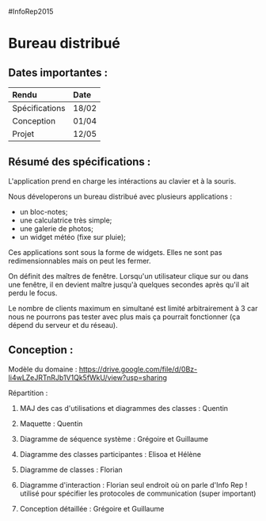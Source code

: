 #InfoRep2015

Bureau distribué
======================
Dates importantes :
----------------------
|Rendu|Date|
|:---|:--|
|Spécifications|18/02|
|Conception|01/04|
|Projet|12/05|

Résumé des spécifications :
------------------------------
L'application prend en charge les intéractions au clavier et à la souris.

Nous déveloperons un bureau distribué avec plusieurs applications : 
- un bloc-notes;
- une calculatrice très simple;
- une galerie de photos;
- un widget météo (fixe sur pluie);

Ces applications sont sous la forme de widgets. Elles ne sont pas redimensionnables mais on peut les fermer. 

On définit des maîtres de fenêtre. Lorsqu'un utilisateur clique sur ou dans une fenêtre, il en devient maître jusqu'à quelques secondes après qu'il ait perdu le focus.

Le nombre de clients maximum en simultané est limité arbitrairement à 3 car nous ne pourrons pas tester avec plus mais ça pourrait fonctionner (ça dépend du serveur et du réseau).

Conception :
-----------------------------------
Modèle du domaine : https://drive.google.com/file/d/0Bz-Ii4wLZeJRTnRJb1V1Qk5fWkU/view?usp=sharing

Répartition :
1) MAJ des cas d'utilisations et diagrammes des classes : Quentin

2) Maquette : Quentin

3) Diagramme de séquence système : Grégoire et Guillaume

4) Diagramme des classes participantes : Elisoa et Hélène

5) Diagramme de classes : Florian

6) Diagramme d'interaction : Florian
seul endroit où on parle d'Info Rep !
utilisé pour spécifier les protocoles de communication (super important)

7) Conception détaillée : Grégoire et Guillaume


